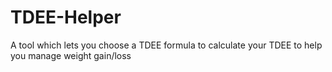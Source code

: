 # TDEE-Helper
A tool which lets you choose a TDEE formula to calculate your TDEE to help you manage weight gain/loss
